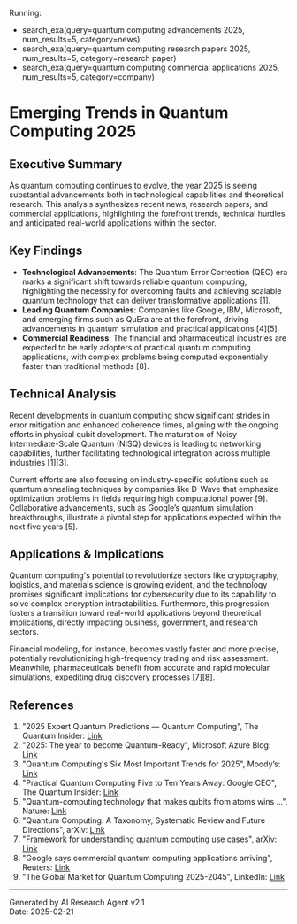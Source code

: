 
Running:
 - search_exa(query=quantum computing advancements 2025, num_results=5, category=news)
 - search_exa(query=quantum computing research papers 2025, num_results=5, category=research paper)
 - search_exa(query=quantum computing commercial applications 2025, num_results=5, category=company)

# Emerging Trends in Quantum Computing 2025

## Executive Summary
As quantum computing continues to evolve, the year 2025 is seeing substantial advancements both in technological capabilities and theoretical research. This analysis synthesizes recent news, research papers, and commercial applications, highlighting the forefront trends, technical hurdles, and anticipated real-world applications within the sector.

## Key Findings
- **Technological Advancements**: The Quantum Error Correction (QEC) era marks a significant shift towards reliable quantum computing, highlighting the necessity for overcoming faults and achieving scalable quantum technology that can deliver transformative applications [1].
- **Leading Quantum Companies**: Companies like Google, IBM, Microsoft, and emerging firms such as QuEra are at the forefront, driving advancements in quantum simulation and practical applications [4][5].
- **Commercial Readiness**: The financial and pharmaceutical industries are expected to be early adopters of practical quantum computing applications, with complex problems being computed exponentially faster than traditional methods [8].

## Technical Analysis
Recent developments in quantum computing show significant strides in error mitigation and enhanced coherence times, aligning with the ongoing efforts in physical qubit development. The maturation of Noisy Intermediate-Scale Quantum (NISQ) devices is leading to networking capabilities, further facilitating technological integration across multiple industries [1][3].

Current efforts are also focusing on industry-specific solutions such as quantum annealing techniques by companies like D-Wave that emphasize optimization problems in fields requiring high computational power [9]. Collaborative advancements, such as Google’s quantum simulation breakthroughs, illustrate a pivotal step for applications expected within the next five years [5].

## Applications & Implications
Quantum computing's potential to revolutionize sectors like cryptography, logistics, and materials science is growing evident, and the technology promises significant implications for cybersecurity due to its capability to solve complex encryption intractabilities. Furthermore, this progression fosters a transition toward real-world applications beyond theoretical implications, directly impacting business, government, and research sectors.

Financial modeling, for instance, becomes vastly faster and more precise, potentially revolutionizing high-frequency trading and risk assessment. Meanwhile, pharmaceuticals benefit from accurate and rapid molecular simulations, expediting drug discovery processes [7][8].

## References
1. "2025 Expert Quantum Predictions — Quantum Computing", The Quantum Insider: [Link](https://thequantuminsider.com/2024/12/31/2025-expert-quantum-predictions-quantum-computing/)
2. "2025: The year to become Quantum-Ready", Microsoft Azure Blog: [Link](https://azure.microsoft.com/en-us/blog/quantum/2025/01/14/2025-the-year-to-become-quantum-ready/)
3. "Quantum Computing's Six Most Important Trends for 2025", Moody’s: [Link](https://www.moodys.com/web/en/us/insights/quantum/quantum-computings-six-most-important-trends-for-2025.html)
4. "Practical Quantum Computing Five to Ten Years Away: Google CEO", The Quantum Insider: [Link](https://thequantuminsider.com/2025/02/13/practical-quantum-computing-five-to-ten-years-away-google-ceo/)
5. "Quantum-computing technology that makes qubits from atoms wins …", Nature: [Link](https://www.nature.com/articles/d41586-025-00451-2)
6. "Quantum Computing: A Taxonomy, Systematic Review and Future Directions", arXiv: [Link](https://arxiv.org/abs/2010.15559)
7. "Framework for understanding quantum computing use cases", arXiv: [Link](https://arxiv.org/abs/2212.13909)
8. "Google says commercial quantum computing applications arriving", Reuters: [Link](https://www.reuters.com/technology/google-says-commercial-quantum-computing-applications-arriving-within-five-years-2025-02-05/)
9. "The Global Market for Quantum Computing 2025-2045", LinkedIn: [Link](https://www.linkedin.com/pulse/global-market-quantum-computing-2025-2045-research-and-markets-l9dae)

---
Generated by AI Research Agent v2.1  
Date: 2025-02-21